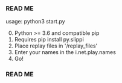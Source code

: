 ### READ ME ### 
usage: python3 start.py 

0. Python >= 3.6 and compatible pip 
1. Requires pip install py.slippi
2. Place replay files in '/replay_files' 
3. Enter your names in the i.net.play.names
4. Go! 

### READ ME ###
